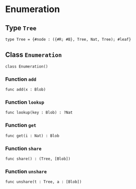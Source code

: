 # Enumeration

## Type `Tree`
``` motoko 
type Tree = {#node : ({#R; #B}, Tree, Nat, Tree); #leaf}
```


## Class `Enumeration`

``` motoko 
class Enumeration()
```


### Function `add`
``` motoko 
func add(x : Blob)
```



### Function `lookup`
``` motoko 
func lookup(key : Blob) : ?Nat
```



### Function `get`
``` motoko 
func get(i : Nat) : Blob
```



### Function `share`
``` motoko 
func share() : (Tree, [Blob])
```



### Function `unshare`
``` motoko 
func unshare(t : Tree, a : [Blob])
```

